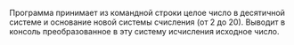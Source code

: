 Программа принимает из командной строки целое число в десятичной системе и основание
новой системы счисления (от 2 до 20). Выводит в консоль преобразованное в эту систему исчисления
исходное число.